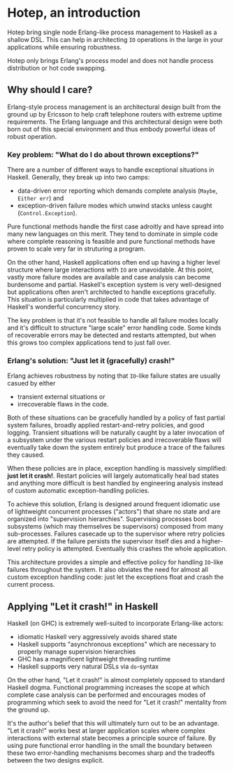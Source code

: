 
# Hotep, an introduction

Hotep bring single node Erlang-like process management to Haskell as a shallow
DSL. This can help in architecting `IO` operations in the large in your
applications while ensuring robustness.

Hotep only brings Erlang's process model and does not handle process
distribution or hot code swapping.

## Why should I care?

Erlang-style process management is an architectural design built from the ground
up by Ericsson to help craft telephone routers with extreme uptime requirements.
The Erlang language and this architectural design were both born out of this
special environment and thus embody powerful ideas of robust operation.

### Key problem: "What do I do about thrown exceptions?"

There are a number of different ways to handle exceptional situations in
Haskell. Generally, they break up into two camps:

- data-driven error reporting which demands complete analysis (`Maybe`, `Either err`) and
- exception-driven failure modes which unwind stacks unless caught (`Control.Exception`).

Pure functional methods handle the first case adroitly and have spread into many
new languages on this merit. They tend to dominate in simple code where complete
reasoning is feasible and pure functional methods have proven to scale very far
in struturing a program.

On the other hand, Haskell applications often end up having a higher level
structure where large interactions with `IO` are unavoidable. At this point,
vastly more failure modes are available and case analysis can become burdensome
and partial. Haskell's exception system is very well-designed but applications
often aren't architected to handle exceptions gracefully. This situation is
particularly multiplied in code that takes advantage of Haskell's wonderful
concurrency story.

The key problem is that it's not feasible to handle all failure modes locally
and it's difficult to structure "large scale" error handling code. Some kinds of
recoverable errors may be detected and restarts attempted, but when this grows
too complex applications tend to just fall over.

### Erlang's solution: "Just let it (gracefully) crash!"

Erlang achieves robustness by noting that `IO`-like failure states are usually
casued by either 

- transient external situations or 
- irrecoverable flaws in the code. 

Both of these situations can be gracefully handled by a policy of fast partial
system failures, broadly applied restart-and-retry policies, and good logging.
Transient situations will be naturally caught by a later invocation of a
subsystem under the various restart policies and irrecoverable flaws will
eventually take down the system entirely but produce a trace of the failures
they caused.

When these policies are in place, exception handling is massively simplified:
**just let it crash!**. Restart policies will largely automatically heal bad
states and anything more difficult is best handled by engineering analysis
instead of custom automatic exception-handling policies.

To achieve this solution, Erlang is designed around frequent idiomatic use of
lightweight concurrent processes ("actors") that share no state and are
organized into "supervision hierarchies". Supervising processes boot subsystems
(which may themselves be supervisors) composed from many sub-processes. Failures
casecade up to the supervisor where retry policies are attempted. If the failure
persists the supervisor itself dies and a higher-level retry policy is
attempted. Eventually this crashes the whole application.

This architecture provides a simple and effective policy for handling `IO`-like
failures throughout the system. It also obviates the need for almost all custom
exception handling code: just let the exceptions float and crash the current
process.

## Applying "Let it crash!" in Haskell

Haskell (on GHC) is extremely well-suited to incorporate Erlang-like actors:

- idiomatic Haskell very aggressively avoids shared state
- Haskell supports "asynchronous exceptions" which are necessary to properly
  manage supervision hierarchies
- GHC has a magnificent lightweight threading runtime
- Haskell supports very natural DSLs via `do`-syntax 

On the other hand, "Let it crash!" is almost completely opposed to standard
Haskell dogma. Functional programming increases the scope at which complete case
analysis can be performed and encourages modes of programming which seek to
avoid the need for "Let it crash!" mentality from the ground up.

It's the author's belief that this will ultimately turn out to be an advantage.
"Let it crash!" works best at larger application scales where complex
interactions with external state becomes a principle source of failure. By using
pure functional error handling in the small the boundary between these two
error-handling mechanisms becomes sharp and the tradeoffs between the two
designs explicit.

